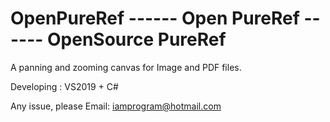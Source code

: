 # OpenPureRef ------ Open PureRef ------ OpenSource PureRef

A panning and zooming canvas for Image and PDF files.

Developing : VS2019 + C#

Any issue, please Email: iamprogram@hotmail.com
